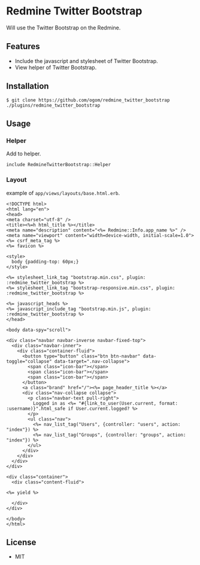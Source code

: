 Redmine Twitter Bootstrap
=========================

Will use the Twitter Bootstrap on the Redmine.

## Features

* Include the javascript and stylesheet of Twitter Bootstrap.
* View helper of Twitter Bootstrap.

## Installation

```
$ git clone https://github.com/ogom/redmine_twitter_bootstrap ./plugins/redmine_twitter_bootstrap
```

## Usage

### Helper

Add to helper.

```
include RedmineTwitterBootstrap::Helper
```

### Layout 

example of `app/views/layouts/base.html.erb`.

```
<!DOCTYPE html>
<html lang="en">
<head>
<meta charset="utf-8" />
<title><%=h html_title %></title>
<meta name="description" content="<%= Redmine::Info.app_name %>" />
<meta name="viewport" content="width=device-width, initial-scale=1.0">
<%= csrf_meta_tag %>
<%= favicon %>

<style>
  body {padding-top: 60px;}
</style>
    
<%= stylesheet_link_tag "bootstrap.min.css", plugin: :redmine_twitter_bootstrap %>
<%= stylesheet_link_tag "bootstrap-responsive.min.css", plugin: :redmine_twitter_bootstrap %>

<%= javascript_heads %>
<%= javascript_include_tag "bootstrap.min.js", plugin: :redmine_twitter_bootstrap %>
</head>

<body data-spy="scroll">

<div class="navbar navbar-inverse navbar-fixed-top">
  <div class="navbar-inner">
    <div class="container-fluid">
      <button type="button" class="btn btn-navbar" data-toggle="collapse" data-target=".nav-collapse">
        <span class="icon-bar"></span>
        <span class="icon-bar"></span>
        <span class="icon-bar"></span>
      </button>
      <a class="brand" href="/"><%= page_header_title %></a>
      <div class="nav-collapse collapse">
        <p class="navbar-text pull-right">
          Logged in as <%= "#{link_to_user(User.current, format: :username)}".html_safe if User.current.logged? %>
        </p>
        <ul class="nav">
          <%= nav_list_tag("Users", {controller: "users", action: "index"}) %>
          <%= nav_list_tag("Groups", {controller: "groups", action: "index"}) %>
        </ul>
      </div>
    </div>
  </div>
</div>

<div class="container">
  <div class="content-fluid">  

<%= yield %>

  </div>
</div>

</body>
</html>
```

## License 

* MIT

